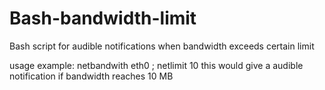 Bash-bandwidth-limit
====================

Bash script for audible notifications when bandwidth exceeds  certain limit

usage example: netbandwith eth0 ; netlimit 10
this would give a audible notification if bandwidth reaches 10 MB 
